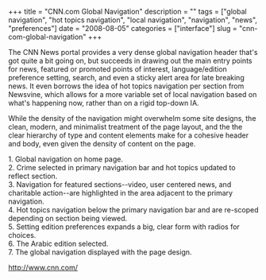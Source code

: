 +++
title = "CNN.com Global Navigation"
description = ""
tags = ["global navigation", "hot topics navigation", "local navigation", "navigation", "news", "preferences"]
date = "2008-08-05"
categories = ["interface"]
slug = "cnn-com-global-navigation"
+++


<p>The CNN News portal provides a very dense global navigation header that's got quite a bit going on, but succeeds in drawing out the main entry points for news, featured or promoted points of interest, language/edition preference setting, search, and even a sticky alert area for late breaking news. It even borrows the idea of hot topics navigation per section from Newsvine, which allows for a more variable set of local navigation based on what's happening now, rather than on a rigid top-down IA. </p>
<p>While the density of the navigation might overwhelm some site designs, the clean, modern, and minimalist treatment of the page layout, and the the clear hierarchy of type and content elements make for a cohesive header and body, even given the density of content on the page.</p>
<div id="screens-full" class="clear"><div class="caption">1. Global navigation on home page.</div><div class="fullimg clear"><a href="//media.konigi.com/interface/cnn-globalnav-1.png" class="group" rel="group" title="1. Global navigation on home page."><img src="//media.konigi.com/interface/cnn-globalnav-1.png" alt="" class="img-responsive"></a></div></div><div id="screens-full" class="clear"><div class="caption">2. Crime selected in primary navigation bar and hot topics updated to reflect section.</div><div class="fullimg clear"><a href="//media.konigi.com/interface/cnn-globalnav-2.png" class="group" rel="group" title="2. Crime selected in primary navigation bar and hot topics updated to reflect section."><img src="//media.konigi.com/interface/cnn-globalnav-2.png" alt="" class="img-responsive"></a></div></div><div id="screens-full" class="clear"><div class="caption">3. Navigation for featured sections--video, user centered news, and charitable action--are highlighted in the area adjacent to the primary navigation.</div><div class="fullimg clear"><a href="//media.konigi.com/interface/cnn-globalnav-3.png" class="group" rel="group" title="3. Navigation for featured sections--video, user centered news, and charitable action--are highlight..."><img src="//media.konigi.com/interface/cnn-globalnav-3.png" alt="" class="img-responsive"></a></div></div><div id="screens-full" class="clear"><div class="caption">4. Hot topics navigation below the primary navigation bar and are re-scoped depending on section being viewed.</div><div class="fullimg clear"><a href="//media.konigi.com/interface/cnn-globalnav-4.png" class="group" rel="group" title="4. Hot topics navigation below the primary navigation bar and are re-scoped depending on section bei..."><img src="//media.konigi.com/interface/cnn-globalnav-4.png" alt="" class="img-responsive"></a></div></div><div id="screens-full" class="clear"><div class="caption">5. Setting edition preferences expands a big, clear form with radios for choices.</div><div class="fullimg clear"><a href="//media.konigi.com/interface/cnn-globalnav-5.png" class="group" rel="group" title="5. Setting edition preferences expands a big, clear form with radios for choices."><img src="//media.konigi.com/interface/cnn-globalnav-5.png" alt="" class="img-responsive"></a></div></div><div id="screens-full" class="clear"><div class="caption">6. The Arabic edition selected.</div><div class="fullimg clear"><a href="//media.konigi.com/interface/cnn-globalnav-6.png" class="group" rel="group" title="6. The Arabic edition selected."><img src="//media.konigi.com/interface/cnn-globalnav-6.png" alt="" class="img-responsive"></a></div></div><div id="screens-full" class="clear"><div class="caption">7. The global navigation displayed with the page design.</div><div class="fullimg clear"><a href="//media.konigi.com/interface/cnn-globalnav-7.png" class="group" rel="group" title="7. The global navigation displayed with the page design."><img src="//media.konigi.com/interface/cnn-globalnav-7.png" alt="" class="img-responsive"></a></div></div>        
<p><a href="http://www.cnn.com/">http://www.cnn.com/</a></p>

